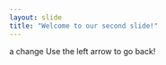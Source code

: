 ```yaml
---
layout: slide
title: "Welcome to our second slide!"
---
```

a change
Use the left arrow to go back!
